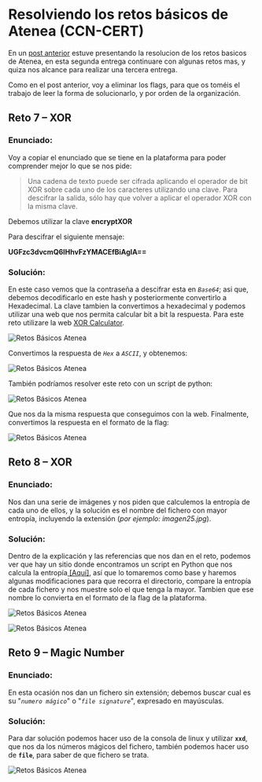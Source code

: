 # Resolviendo los retos básicos de Atenea (CCN-CERT) 

En un [post anterior](https://ch4m17ux.github.io/2021/01/06/retos-basicos-atenea.html) estuve presentando la resolucion de los retos basicos de Atenea, en esta segunda entrega continuare con algunas retos mas, y quiza nos alcance para realizar una tercera entrega.

Como en el post anterior, voy a eliminar los flags, para que os toméis el trabajo de leer la forma de solucionarlo, y por orden de la organización.

## Reto 7 – XOR

### **Enunciado:**

Voy a copiar el enunciado que se tiene en la plataforma para poder comprender mejor lo que se nos pide:

>Una cadena de texto puede ser cifrada aplicando el operador de bit XOR sobre cada uno de los caracteres utilizando una clave. Para descifrar la salida, sólo hay que volver a aplicar el operador XOR con la misma clave.

Debemos utilizar la clave **encryptXOR** 

Para descifrar el siguiente mensaje:  
  
**UGFzc3dvcmQ6IHhvFzYMACEfBiAgIA==**

### **Solución:**

En este caso vemos que la contraseña a descifrar esta en *`Base64`*; asi que, debemos decodificarlo en este hash y posteriormente convertirlo a Hexadecimal.  La clave tambien la convertimos a hexadecimal y podemos utilizar una web que nos permita calcular bit a bit la respuesta. Para este reto utilizare la web [XOR Calculator](http://xor.pw).

![Retos Básicos Atenea](https://ch4m17ux.github.io/img/posts/reto-basico-atenea-2/basico-atenea-2-1.png)

Convertimos la respuesta de *`Hex`* a *`ASCII`*, y obtenemos:

![Retos Básicos Atenea](https://ch4m17ux.github.io/img/posts/reto-basico-atenea-2/basico-atenea-2-2.png)

También podríamos resolver este reto con un script de python:

![Retos Básicos Atenea](https://ch4m17ux.github.io/img/posts/reto-basico-atenea-2/basico-atenea-2-3.png)

Que nos da la misma respuesta que conseguimos con la web.  Finalmente, convertimos la respuesta en el formato de la flag:

![Retos Básicos Atenea](https://ch4m17ux.github.io/img/posts/reto-basico-atenea-2/basico-atenea-2-4.png)
## Reto 8 – XOR

### **Enunciado:**
Nos dan una serie de imágenes y nos piden que calculemos la entropía de cada uno de ellos, y la solución es el nombre del fichero con mayor entropía, incluyendo la extensión (*por ejemplo: imagen25.jpg*).

### **Solución:**

Dentro de la explicación y las referencias que nos dan en el reto, podemos ver que hay un sitio donde encontramos un script en Python que nos calcula la entropía[ \[Aquí\]](https://kennethghartman.com/calculate-file-entropy/), así que lo tomaremos como base y haremos algunas modificaciones para que recorra el directorio, compare la entropía de cada fichero y nos muestre solo el que tenga la mayor.  Tambien que ese nombre lo convierta en el formato de la flag de la plataforma.

![Retos Básicos Atenea](https://ch4m17ux.github.io/img/posts/reto-basico-atenea-2/basico-atenea-2-5.png)

![Retos Básicos Atenea](https://ch4m17ux.github.io/img/posts/reto-basico-atenea-2/basico-atenea-2-6.png)
## Reto 9 – Magic Number

### **Enunciado:**
En esta ocasión nos dan un fichero sin extensión; debemos buscar cual es su "*`numero mágico`*" o "*`file signature`*", expresado en mayúsculas.

### **Solución:**

Para dar solución podemos hacer uso de la consola de linux y utilizar **`xxd`**, que nos da los números mágicos del fichero, también podemos hacer uso de **`file`**, para saber de que fichero se trata.

![Retos Básicos Atenea](https://ch4m17ux.github.io/img/posts/reto-basico-atenea-2/basico-atenea-2-7.png)
